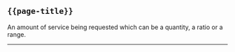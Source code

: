 ## <code>{{page-title}}</code>

An amount of service being requested which can be a quantity, a ratio or a range.

---
